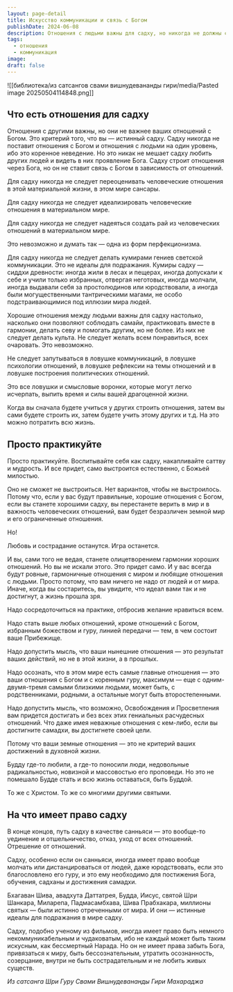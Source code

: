 ```yaml
---
layout: page-detail
title: Искусство коммуникации и связь с Богом
publishDate: 2024-06-08
description: Отношения с людьми важны для садху, но никогда не должны ставиться на один уровень с отношениями с Богом - это главный критерий истинного садху. Человеческие отношения не следует идеализировать, делать из них культ или стремиться понравиться всем. Настоящие идеалы для садху - древние сиддхи и святые, а не мастера светской коммуникации. Гармония в отношениях приходит естественно через духовную практику и внутреннюю зрелость, а не через попытки угодить миру.
tags:
  - отношения
  - коммуникация
image: 
draft: false
---
```

![[библиотека/из сатсангов свами вишнудевананды гири/media/Pasted image 20250504114848.png]]
##   Что есть отношения для садху 
 Отношения с другими важны, но они не важнее ваших отношений с Богом. Это критерий того, что вы — истинный садху. Садху никогда не поставит отношения с Богом и отношения с людьми на один уровень, ибо это коренное неведение. Но это никак не мешает садху любить других людей и видеть в них проявление Бога. Садху строит отношения через Бога, но он не ставит связь с Богом в зависимость от отношений.

 Для садху никогда не следует переоценивать человеческие отношения в этой материальной жизни, в этом мире сансары.

 Для садху никогда не следует идеализировать человеческие отношения в материальном мире.

 Для садху никогда не следует надеяться создать рай из человеческих отношений в материальном мире.

 Это невозможно и думать так — одна из форм перфекционизма.

 Для садху никогда не следует делать кумирами гениев светской коммуникации. Это не идеалы для подражания. Кумиры садху — сиддхи древности: иногда жили в лесах и пещерах, иногда допускали к себе и учили только избранных, отвергая неготовых, иногда молчали, иногда выдавали себя за простолюдинов или юродствовали, а иногда были могущественными тантрическими магами, не особо подстраивающимися под иллюзии мира людей.

 Хорошие отношения между людьми важны для садху настолько, насколько они позволяют соблюдать самайи, практиковать вместе в гармонии, делать севу и помогать другим, но не более. Из них не следует делать культа. Не следует желать всем понравиться, всех очаровать. Это невозможно.

 Не следует запутываться в ловушке коммуникаций, в ловушке психологии отношений, в ловушке рефлексии на темы отношений и в ловушке построения политических отношений.

 Это все ловушки и смысловые воронки, которые могут легко исчерпать, выпить время и силы вашей драгоценной жизни.

 Когда вы сначала будете учиться у других строить отношения, затем вы сами будете строить их, затем будете учить этому других и т.д. На это можно потратить всю жизнь.

## Просто практикуйте 
 Просто практикуйте. Воспитывайте себя как садху, накапливайте саттву и мудрость. И все придет, само выстроится естественно, с Божьей милостью.

 Оно не сможет не выстроиться. Нет вариантов, чтобы не выстроилось. Потому что, если у вас будут правильные, хорошие отношения с Богом, если вы станете хорошими садху, вы перестанете верить в мир и в важность человеческих отношений, вам будет безразличен земной мир и его ограниченные отношения.

 Но!

 Любовь и сострадание останутся. Игра останется.

 И вы, сами того не ведая, станете олицетворением гармонии хороших отношений. Но вы не искали этого. Это придет само. И у вас всегда будут ровные, гармоничные отношения с миром и любящие отношения с людьми. Просто потому, что вам ничего не надо от людей и от мира. Иначе, когда вы состаритесь, вы увидите, что идеал вами так и не достигнут, а жизнь прошла зря.

 Надо сосредоточиться на практике, отбросив желание нравиться всем.

 Надо стать выше любых отношений, кроме отношений с Богом, избранным божеством и гуру, линией передачи — тем, в чем состоит ваше Прибежище.

 Надо допустить мысль, что ваши нынешние отношения — это результат ваших действий, но не в этой жизни, а в прошлых.

 Надо осознать, что в этом мире есть самые главные отношения — это ваши отношения с Богом и с коренным гуру, максимум — еще с одним-двумя-тремя самыми близкими людьми, может быть, с родственниками, родными, а остальные могут быть второстепенными.

 Надо допустить мысль, что возможно, Освобождения и Просветления вам придется достигать и без всех этих гениальных расчудесных отношений. Что даже имея неважные отношения с кем-либо, если вы достигните самадхи, вы достигнете своей цели.

 Потому что ваши земные отношения — это не критерий ваших достижений в духовной жизни.

 Будду где-то любили, а где-то поносили люди, недовольные радикальностью, новизной и массовостью его проповеди. Но это не помешало Будде стать и всю жизнь оставаться, быть Буддой.

 То же с Христом. То же со многими другими святыми.

## На что имеет право садху 
 В конце концов, путь садху в качестве санньяси — это вообще-то уединение и отшельничество, отказ, уход от всех отношений. Отрешение от отношений.

 Садху, особенно если он санньяси, иногда имеет право вообще молчать или дистанцироваться от людей, даже юродствовать, если это благословлено его гуру, и это ему необходимо для постижения Бога, обучения, садханы и достижения самадхи.

 Бхагаван Шива, авадхута Даттатрея, Будда, Иисус, святой Шри Шанкара, Миларепа, Падмасамбхава, Шива Прабхакара, миллионы святых — были истинно отреченными от мира. И они — истинные идеалы для подражания в мире садху.

 Садху, подобно ученому из фильмов, иногда имеет право быть немного некоммуникабельным и чудаковатым, ибо не каждый может быть таким искусным, как бессмертный Нарада. Но он не имеет права забыть Бога, привязаться к миру, быть бессознательным, утратить осознанность, созерцание, внутри не быть сострадательным и не любить живых существ.

*Из сатсанга Шри Гуру Свами Вишнудевананды Гири Махараджа*